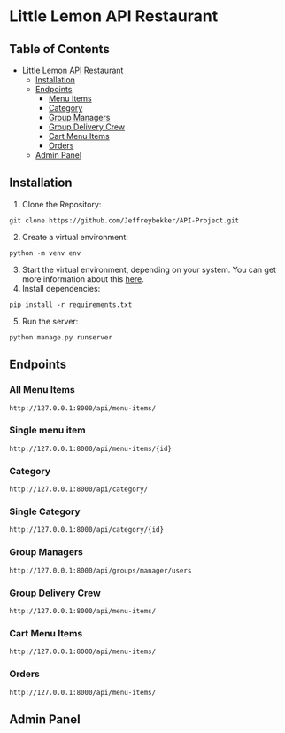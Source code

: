 # Little Lemon API Restaurant

## Table of Contents
* [Little Lemon API Restaurant](#little-lemon-api-restaurant)
    * [Installation](#installation)
    * [Endpoints](#endpoints)
        * [Menu Items](#menu-items)
        * [Category](#category)
        * [Group Managers](#group-managers)
        * [Group Delivery Crew](#group-delivery-crew)
        * [Cart Menu Items](#cart-menu-items)
        * [Orders](#orders)
    * [Admin Panel](#admin-panel)

## Installation
1. Clone the Repository:
```
git clone https://github.com/Jeffreybekker/API-Project.git
```
2. Create a virtual environment:
```
python -m venv env
```
3. Start the virtual environment, depending on your system. You can get more information about this <a href="https://docs.python.org/3/tutorial/venv.html">here</a>.
4. Install dependencies:
```
pip install -r requirements.txt
```
5. Run the server:
```
python manage.py runserver
```
## Endpoints

### All Menu Items
```
http://127.0.0.1:8000/api/menu-items/
```
### Single menu item
```
http://127.0.0.1:8000/api/menu-items/{id}
```
### Category
```
http://127.0.0.1:8000/api/category/
```
### Single Category
```
http://127.0.0.1:8000/api/category/{id}
```
### Group Managers
```
http://127.0.0.1:8000/api/groups/manager/users
```
### Group Delivery Crew
```
http://127.0.0.1:8000/api/menu-items/
```
### Cart Menu Items
```
http://127.0.0.1:8000/api/menu-items/
```
### Orders
```
http://127.0.0.1:8000/api/menu-items/
```

## Admin Panel
        
